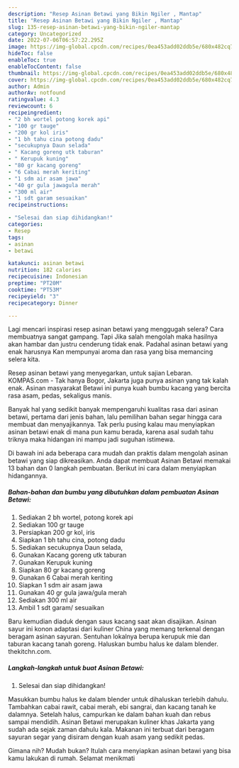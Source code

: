 ```yaml
---
description: "Resep Asinan Betawi yang Bikin Ngiler , Mantap"
title: "Resep Asinan Betawi yang Bikin Ngiler , Mantap"
slug: 135-resep-asinan-betawi-yang-bikin-ngiler-mantap
category: Uncategorized
date: 2022-07-06T06:57:22.295Z
image: https://img-global.cpcdn.com/recipes/0ea453add02ddb5e/680x482cq70/asinan-betawi-foto-resep-utama.jpg
hideToc: false
enableToc: true
enableTocContent: false
thumbnail: https://img-global.cpcdn.com/recipes/0ea453add02ddb5e/680x482cq70/asinan-betawi-foto-resep-utama.jpg
cover: https://img-global.cpcdn.com/recipes/0ea453add02ddb5e/680x482cq70/asinan-betawi-foto-resep-utama.jpg
author: Admin
authorAv: notfound
ratingvalue: 4.3
reviewcount: 6
recipeingredient:
- "2 bh wortel potong korek api"
- "100 gr tauge"
- "200 gr kol iris"
- "1 bh tahu cina potong dadu"
- "secukupnya Daun selada"
- " Kacang goreng utk taburan"
- " Kerupuk kuning"
- "80 gr kacang goreng"
- "6 Cabai merah keriting"
- "1 sdm air asam jawa"
- "40 gr gula jawagula merah"
- "300 ml air"
- "1 sdt garam sesuaikan"
recipeinstructions:

- "Selesai dan siap dihidangkan!"
categories:
- Resep
tags:
- asinan
- betawi

katakunci: asinan betawi 
nutrition: 182 calories
recipecuisine: Indonesian
preptime: "PT20M"
cooktime: "PT53M"
recipeyield: "3"
recipecategory: Dinner

---
```



Lagi mencari inspirasi resep asinan betawi yang menggugah selera? Cara membuatnya sangat gampang. Tapi Jika salah mengolah maka hasilnya akan hambar dan justru cenderung tidak enak. Padahal asinan betawi yang enak harusnya Kan mempunyai aroma dan rasa yang bisa memancing selera kita.


Resep asinan betawi yang menyegarkan, untuk sajian Lebaran. KOMPAS.com - Tak hanya Bogor, Jakarta juga punya asinan yang tak kalah enak. Asinan masyarakat Betawi ini punya kuah bumbu kacang yang bercita rasa asam, pedas, sekaligus manis.

Banyak hal yang sedikit banyak mempengaruhi kualitas rasa dari asinan betawi, pertama dari jenis bahan, lalu pemilihan bahan segar hingga cara membuat dan menyajikannya. Tak perlu pusing kalau mau menyiapkan asinan betawi enak di mana pun kamu berada, karena asal sudah tahu triknya maka hidangan ini mampu jadi suguhan istimewa.


Di bawah ini ada beberapa cara mudah dan praktis dalam mengolah asinan betawi yang siap dikreasikan. Anda dapat membuat Asinan Betawi memakai 13 bahan dan 0 langkah pembuatan. Berikut ini cara dalam menyiapkan hidangannya.

<!--inarticleads1-->

##### Bahan-bahan dan bumbu yang dibutuhkan dalam pembuatan Asinan Betawi:

1. Sediakan 2 bh wortel, potong korek api
1. Sediakan 100 gr tauge
1. Persiapkan 200 gr kol, iris
1. Siapkan 1 bh tahu cina, potong dadu
1. Sediakan secukupnya Daun selada,
1. Gunakan  Kacang goreng utk taburan
1. Gunakan  Kerupuk kuning
1. Siapkan 80 gr kacang goreng
1. Gunakan 6 Cabai merah keriting
1. Siapkan 1 sdm air asam jawa
1. Gunakan 40 gr gula jawa/gula merah
1. Sediakan 300 ml air
1. Ambil 1 sdt garam/ sesuaikan


Baru kemudian diaduk dengan saus kacang saat akan disajikan. Asinan sayur ini konon adaptasi dari kuliner China yang memang terkenal dengan beragam asinan sayuran. Sentuhan lokalnya berupa kerupuk mie dan taburan kacang tanah goreng. Haluskan bumbu halus ke dalam blender. thekitchn.com. 

<!--inarticleads2-->

##### Langkah-langkah untuk buat Asinan Betawi:


1. Selesai dan siap dihidangkan!

Masukkan bumbu halus ke dalam blender untuk dihaluskan terlebih dahulu. Tambahkan cabai rawit, cabai merah, ebi sangrai, dan kacang tanah ke dalamnya. Setelah halus, campurkan ke dalam bahan kuah dan rebus sampai mendidih. Asinan Betawi merupakan kuliner khas Jakarta yang sudah ada sejak zaman dahulu kala. Makanan ini terbuat dari beragam sayuran segar yang disiram dengan kuah asam yang sedikit pedas. 

Gimana nih? Mudah bukan? Itulah cara menyiapkan asinan betawi yang bisa kamu lakukan di rumah. Selamat menikmati

